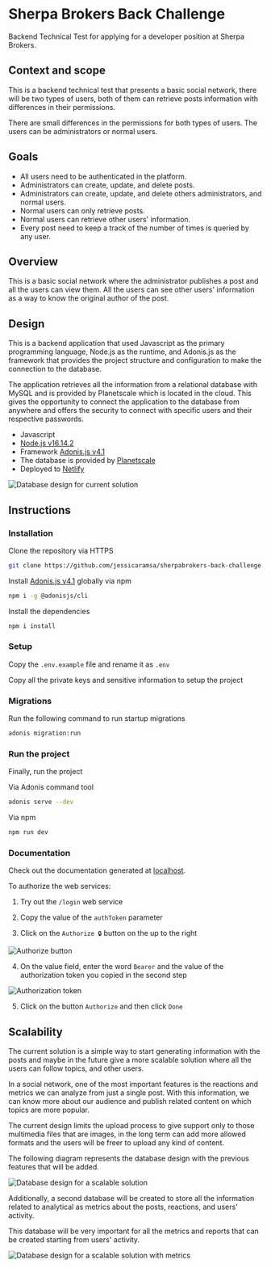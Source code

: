 # Sherpa Brokers Back Challenge

Backend Technical Test for applying for a developer position at Sherpa Brokers.

## Context and scope
This is a backend technical test that presents a basic social network, there will be two types of users, both of them can retrieve posts information with differences in their permissions.

There are small differences in the permissions for both types of users. The users can be administrators or normal users.

## Goals
- All users need to be authenticated in the platform.
- Administrators can create, update, and delete posts.
- Administrators can create, update, and delete others administrators, and normal users.
- Normal users can only retrieve posts.
- Normal users can retrieve other users' information.
- Every post need to keep a track of the number of times is queried by any user.

## Overview

This is a basic social network where the administrator publishes a post and all the users can view them. All the users can see other users' information as a way to know the original author of the post.

## Design

This is a backend application that used Javascript as the primary programming language, Node.js as the runtime, and Adonis.js as the framework that provides the project structure and configuration to make the connection to the database.

The application retrieves all the information from a relational database with MySQL and is provided by Planetscale which is located in the cloud. This gives the opportunity to connect the application to the database from anywhere and offers the security to connect with specific users and their respective passwords.

- Javascript
- [Node.js v16.14.2](https://nodejs.org/en/)
- Framework [Adonis.js v4.1](https://legacy.adonisjs.com/docs/4.1/installation)
- The database is provided by [Planetscale](https://planetscale.com/)
- Deployed to [Netlify](https://www.netlify.com/)

![Database design for current solution](https://github.com/jessicaramsa/sherpabrokers-back-challenge/blob/develop/resources/imgs/solution.png?raw=true)

## Instructions

### Installation

Clone the repository via HTTPS

```bash
git clone https://github.com/jessicaramsa/sherpabrokers-back-challenge.git
```

Install [Adonis.js v4.1](https://legacy.adonisjs.com/docs/4.1/installation#_installing_adonisjs) globally via npm

```bash
npm i -g @adonisjs/cli
```

Install the dependencies

```bash
npm i install
```

### Setup

Copy the `.env.example` file and rename it as `.env`

Copy all the private keys and sensitive information to setup the project

### Migrations

Run the following command to run startup migrations

```bash
adonis migration:run
```

### Run the project

Finally, run the project

Via Adonis command tool

```bash
adonis serve --dev
```

Via npm

```bash
npm run dev
```

### Documentation

Check out the documentation generated at [localhost](http://127.0.0.1:3333/docs).

To authorize the web services:

1. Try out the `/login` web service

2. Copy the value of the `authToken` parameter

3. Click on the `Authorize 🔒` button on the up to the right

![Authorize button](https://github.com/jessicaramsa/sherpabrokers-back-challenge/blob/develop/resources/imgs/docs1.png?raw=true)

4. On the value field, enter the word `Bearer` and the value of the authorization token you copied in the second step 

![Authorization token](https://github.com/jessicaramsa/sherpabrokers-back-challenge/blob/develop/resources/imgs/docs2.png?raw=true)

5. Click on the button `Authorize` and then click `Done`

## Scalability

The current solution is a simple way to start generating information with the posts and maybe in the future give a more scalable solution where all the users can follow topics, and other users.

In a social network, one of the most important features is the reactions and metrics we can analyze from just a single post. With this information, we can know more about our audience and publish related content on which topics are more popular.

The current design limits the upload process to give support only to those multimedia files that are images, in the long term can add more allowed formats and the users will be freer to upload any kind of content.

The following diagram represents the database design with the previous features that will be added.

![Database design for a scalable solution](https://github.com/jessicaramsa/sherpabrokers-back-challenge/blob/develop/resources/imgs/scalability1.png?raw=true)

Additionally, a second database will be created to store all the information related to analytical as metrics about the posts, reactions, and users' activity.

This database will be very important for all the metrics and reports that can be created starting from users' activity.

![Database design for a scalable solution with metrics](https://github.com/jessicaramsa/sherpabrokers-back-challenge/blob/develop/resources/imgs/scalability2.png?raw=true)
